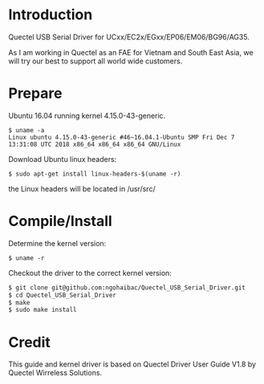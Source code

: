 # Introduction

Quectel USB Serial Driver for UCxx/EC2x/EGxx/EP06/EM06/BG96/AG35.

As I am working in Quectel as an FAE for Vietnam and South East Asia, we will try our best to support all world wide customers.

# Prepare

Ubuntu 16.04 running kernel 4.15.0-43-generic.

```
$ uname -a
Linux ubuntu 4.15.0-43-generic #46~16.04.1-Ubuntu SMP Fri Dec 7 13:31:08 UTC 2018 x86_64 x86_64 x86_64 GNU/Linux

```

Download Ubuntu linux headers:

```
$ sudo apt-get install linux-headers-$(uname -r)
```

the Linux headers will be located in /usr/src/

# Compile/Install

Determine the kernel version:

```
$ uname -r
```
Checkout the driver to the correct kernel version:

```bash 
$ git clone git@github.com:ngohaibac/Quectel_USB_Serial_Driver.git
$ cd Quectel_USB_Serial_Driver
$ make 
$ sudo make install
```

# Credit

This guide and kernel driver is based on Quectel Driver User Guide V1.8 by Quectel Wirreless Solutions.
